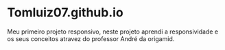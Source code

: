 # Tomluiz07.github.io
Meu primeiro projeto responsivo, 
neste projeto aprendi a responsividade e os seus conceitos atravez do professor André da origamid.

